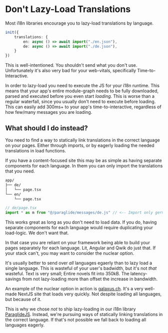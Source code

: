 # Don't Lazy-Load Translations

Most i18n libraries encourage you to lazy-load translations by language. 

```ts
init({
    translations: {
        en: async () => await import("./en.json"),
        de: async () => await import("./de.json"),
    }
})
```

This is well-intentioned. You shouldn't send what you don't use. Unfortunately it's also very bad for your web-vitals, specifically Time-to-Interactive. 

In order to lazy-load you need to execute the JS for your i18n runtime. This means that your app's entire module-graph needs to be fully downloaded, parsed and executed before you even start _loading_. This is worse than a regular waterfall, since you usually don't need to execute before loading. This can easily add 300ms+ to your app's time-to-interactive, regardless of how few/many messages you are loading.

## What should I do instead?
You need to find a way to statically link translations in the correct language on your pages. Either through imports, or by eagerly loading the needed translations in load functions.

If you have a content-focused site this may be as simple as having separate components for each language. In them you can only import the translations that you need. 

```txt
app/
├── de/
│   └── page.tsx
└── en/
    └── page.tsx
```

```ts
// de/page.tsx
import * as m from "@/paraglide/messages/de.js" // <-- Import only german messages
```

This works great as long as you don't need to load data. If you do, having separate components for each language would require duplicating your load-logic. We don't want that. 

In that case you are reliant on your framework being able to build your pages separately for each language. Lit, Angular and Qwik do just that. If your stack can't, you may want to consider the nuclear option. 

It's usually better to send over _all_ languages egaerly than to lazy load a single language. This is wasteful of your user's badwidth, but it's not _that_ wasteful. Text is very small; Entire novels fit into 350kB. The latency-savings from not lazy-loading more than offset the increase in bandwidth. 

An example of the nuclear option in action is [galaxus.ch](https://www.galaxus.ch/). It's a very well-made NextJS site that loads very quickly. Not despite loading all languages, but because of it.

This is why we chose _not_ to ship lazy-loading in our i18n library [ParaglideJS](https://inlang.com/m/gerre34r/library-inlang-paraglideJs). Instead, we're pursuing ways of statically linking translations in the correct language. If that's not possible we fall back to loading all languages eagerly. 